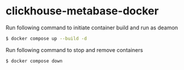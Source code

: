 # clickhouse-metabase-docker

Run following command to initiate container build and run as deamon
```bash
$ docker compose up --build -d
```

Run following command to stop and remove containers
```bash
$ docker compose down
```